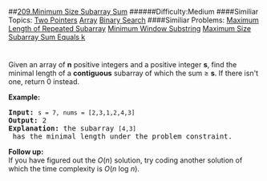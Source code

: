 ##[209.Minimum Size Subarray Sum](https://leetcode.com/problems/minimum-size-subarray-sum/description/ "209.Minimum Size Subarray Sum")
######Difficulty:Medium
####Similiar Topics:
  [Two Pointers](https://leetcode.com//tag/two-pointers)  [Array](https://leetcode.com//tag/array)  [Binary Search](https://leetcode.com//tag/binary-search)
####Similiar Problems:
  [Maximum Length of Repeated Subarray](https://leetcode.com//problems/maximum-length-of-repeated-subarray)  [Minimum Window Substring](https://leetcode.com//problems/minimum-window-substring)  [Maximum Size Subarray Sum Equals k](https://leetcode.com//problems/maximum-size-subarray-sum-equals-k)
<div class="question-description__3U1T" style="padding-top: 10px;"><div><p>Given an array of <strong>n</strong> positive integers and a positive integer <strong>s</strong>, find the minimal length of a <b>contiguous</b> subarray of which the sum &#8805; <strong>s</strong>. If there isn't one, return 0 instead.</p>

<p><strong>Example:&#160;</strong></p>

<pre><strong>Input:</strong> <code>s = 7, nums = [2,3,1,2,4,3]</code>
<strong>Output:</strong> 2
<strong>Explanation: </strong>the subarray <code>[4,3]</code> has the minimal length under the problem constraint.</pre>

<div class="spoilers"><b>Follow up:</b></div>

<div class="spoilers">If you have figured out the <i>O</i>(<i>n</i>) solution, try coding another solution of which the time complexity is <i>O</i>(<i>n</i> log <i>n</i>).&#160;</div>
</div></div><div> </div><div> </div><div> </div><div> </div><div> </div><div> </div><div> </div><div> </div><div> </div><div> </div><div> </div><div> </div><div> </div><div> </div><div> </div><div> </div><div> </div><div> </div><div> </div><div> </div><div> </div><div> </div><div> </div><div> </div><div> </div><div> </div><div> </div><div> </div><div> </div><div> </div><div> </div><div> </div><div> </div><div> </div><div> </div><div> </div><div> </div><div> </div><div> </div><div> </div><div> </div><div> </div><div> </div><div> </div><div> </div><div> </div><div> </div><div> </div><div> </div><div> </div><div> </div><div> </div><div> </div><div> </div><div> </div><div> </div><div> </div><div> </div><div> </div><div> </div><div> </div><div> </div><div> </div><div> </div><div> </div><div> </div><div> </div><div> </div><div> </div><div> </div><div> </div><div> </div><div> </div><div> </div><div> </div><div> </div><div> </div><div> </div><div> </div><div> </div><div> </div><div> </div><div> </div><div> </div><div> </div><div> </div><div> </div><div> </div><div> </div><div> </div><div> </div><div> </div><div> </div><div> </div><div> </div><div> </div><div> </div><div> </div><div> </div><div> </div><div> </div><div> </div><div> </div><div> </div><div> </div><div> </div><div> </div><div> </div><div> </div><div> </div><div> </div><div> </div>